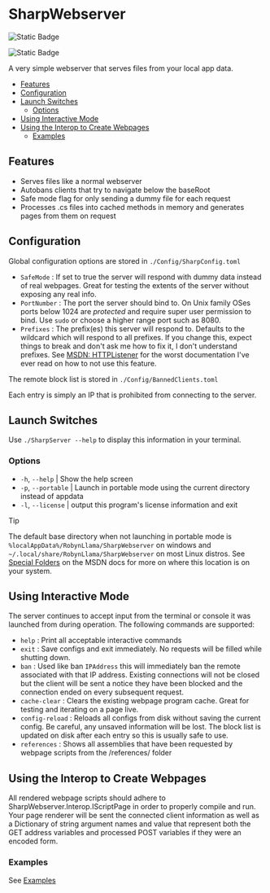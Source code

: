 # SharpWebserver

![Static Badge](https://img.shields.io/badge/Language-C%23-blue?style=flat-square&logo=sharp)

![Static Badge](https://img.shields.io/badge/License-GPLv3-orange?style=flat-square&logo=gnuemacs)

A very simple webserver that serves files from your local app data.

- [Features](#features)
- [Configuration](#configuration)
- [Launch Switches](#launch-switches)
  - [Options](#options)
- [Using Interactive Mode](#using-interactive-mode)
- [Using the Interop to Create Webpages](#using-the-interop-to-create-webpages)
  - [Examples](#examples)

## Features

- Serves files like a normal webserver
- Autobans clients that try to navigate below the baseRoot
- Safe mode flag for only sending a dummy file for each request
- Processes .cs files into cached methods in memory and generates pages from them on request

## Configuration

Global configuration options are stored in `./Config/SharpConfig.toml`

- `SafeMode` : If set to true the server will respond with dummy data instead of real webpages. Great for testing the extents of the server without exposing any real info.
- `PortNumber` : The port the server should bind to. On Unix family OSes ports below 1024 are *protected* and require super user permission to bind. Use `sudo` or choose a higher range port such as 8080.
- `Prefixes` : The prefix(es) this server will respond to. Defaults to the wildcard which will respond to all prefixes. If you change this, expect things to break and don't ask me how to fix it, I don't understand prefixes. See [MSDN: HTTPListener](https://learn.microsoft.com/en-us/dotnet/api/system.net.httplistener?view=net-8.0) for the worst documentation I've ever read on how to not use this feature.

The remote block list is stored in `./Config/BannedClients.toml`

Each entry is simply an IP that is prohibited from connecting to the server.

## Launch Switches

Use `./SharpServer --help` to display this information in your terminal.

### Options

- `-h`, `--help`          | Show the help screen
- `-p`, `--portable`      | Launch in portable mode using the current directory instead of appdata
- `-l`, `--license`       | output this program's license information and exit
  
> [!TIP]
>
> The default base directory when not launching in portable mode is `%localAppData%/RobynLlama/SharpWebserver` on windows and `~/.local/share/RobynLlama/SharpWebserver` on most Linux distros. See [Special Folders](https://learn.microsoft.com/en-us/dotnet/api/system.environment.getfolderpath?view=net-8.0) on the MSDN docs for more on where this location is on your system.

## Using Interactive Mode

The server continues to accept input from the terminal or console it was launched from during operation. The following commands are supported:

- `help` : Print all acceptable interactive commands
- `exit` : Save configs and exit immediately. No requests will be filled while shutting down.
- `ban` : Used like ban `IPAddress` this will immediately ban the remote associated with that IP address. Existing connections will not be closed but the client will be sent a notice they have been blocked and the connection ended on every subsequent request.
- `cache-clear` : Clears the existing webpage program cache. Great for testing and iterating on a page live.
- `config-reload` : Reloads all configs from disk without saving the current config. Be careful, any unsaved information will be lost. The block list is updated on disk after each entry so this is usually safe to use.
- `references` : Shows all assemblies that have been requested by webpage scripts from the /references/ folder

## Using the Interop to Create Webpages

All rendered webpage scripts should adhere to SharpWebserver.Interop.IScriptPage in order to properly compile and run. Your page renderer will be sent the connected client information as well as a Dictionary of string argument names and value that represent both the GET address variables and processed POST variables if they were an encoded form.

### Examples

See [Examples](src/ExamplePages/README.md)
